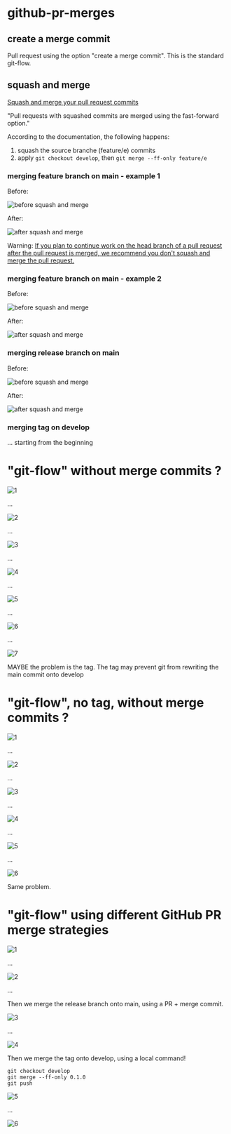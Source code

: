 # github-pr-merges

## create a merge commit

Pull request using the option "create a merge commit". This is the standard git-flow.

## squash and merge

[Squash and merge your pull request commits](https://docs.github.com/en/pull-requests/collaborating-with-pull-requests/incorporating-changes-from-a-pull-request/about-pull-request-merges#squash-and-merge-your-pull-request-commits)

"Pull requests with squashed commits are merged using the fast-forward option."

According to the documentation, the following happens:
1. squash the source branche (feature/e) commits
2. apply `git checkout develop`, then `git merge --ff-only feature/e`

### merging feature branch on main - example 1

Before:

![before squash and merge](./squash_and_merge_feature_branch/squash_and_merge_feature_branch_avant_1.PNG?raw=true)

After:

![after squash and merge](./squash_and_merge_feature_branch/squash_and_merge_feature_branch_apres_1.PNG?raw=true)

Warning: [If you plan to continue work on the head branch of a pull request after the pull request is merged, we recommend you don't squash and merge the pull request.](https://docs.github.com/en/pull-requests/collaborating-with-pull-requests/incorporating-changes-from-a-pull-request/about-pull-request-merges#squashing-and-merging-a-long-running-branch)

### merging feature branch on main - example 2

Before:

![before squash and merge](./squash_and_merge_feature_branch/squash_and_merge_feature_branch_avant_2.PNG?raw=true)

After:

![after squash and merge](./squash_and_merge_feature_branch/squash_and_merge_feature_branch_apres_2.PNG?raw=true)

### merging release branch on main

Before:

![before squash and merge](./squash_and_merge_feature_branch/squash_and_merge_feature_branch_avant_3.PNG?raw=true)

After:

![after squash and merge](./squash_and_merge_feature_branch/squash_and_merge_feature_branch_apres_3.PNG?raw=true)

### merging tag on develop

... starting from the beginning

# "git-flow" without merge commits ?

![1](./full-squash-merge/1.PNG?raw=true)

...

![2](./full-squash-merge/2.PNG?raw=true)

...

![3](./full-squash-merge/3_merge_release_into_main.PNG?raw=true)

...

![4](./full-squash-merge/4.PNG?raw=true)

...

![5](./full-squash-merge/5.PNG?raw=true)

...

![6](./full-squash-merge/6_merge_main_into_develop.PNG?raw=true)

...

![7](./full-squash-merge/7.PNG?raw=true)

MAYBE the problem is the tag. The tag may prevent git from rewriting the main commit onto develop

# "git-flow", no tag, without merge commits ?

![1](./full-squash-merge-no-tag/1.PNG?raw=true)

...

![2](./full-squash-merge-no-tag/2.PNG?raw=true)

...

![3](./full-squash-merge-no-tag/3_merge_release_into_main.PNG?raw=true)

...

![4](./full-squash-merge-no-tag/4.PNG?raw=true)

...

![5](./full-squash-merge-no-tag/5_merge_main_into_develop.PNG?raw=true)

...

![6](./full-squash-merge-no-tag/6.PNG?raw=true)

Same problem.

# "git-flow" using different GitHub PR merge strategies


![1](./different-merges/1.PNG?raw=true)

...

![2](./different-merges/2.PNG?raw=true)

...

Then we merge the release branch onto main, using a PR + merge commit.

![3](./different-merges/3.PNG?raw=true)

...

![4](./different-merges/4.PNG?raw=true)

Then we merge the tag onto develop, using a local command!

```
git checkout develop
git merge --ff-only 0.1.0
git push
```

![5](./different-merges/5.PNG?raw=true)

...

![6](./different-merges/6.PNG?raw=true)
